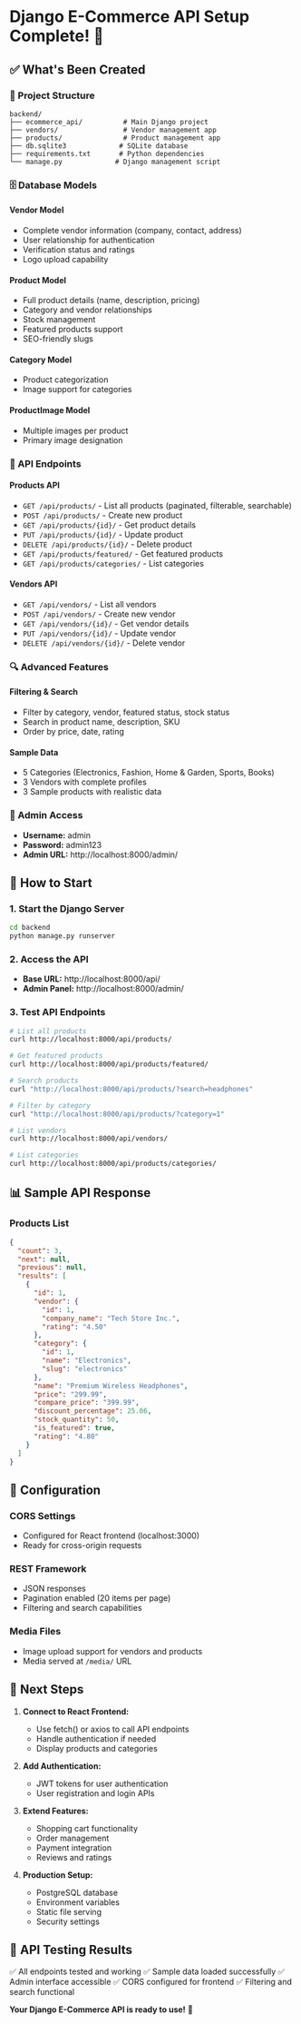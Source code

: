 # Django E-Commerce API Setup Complete! 🚀

## ✅ What's Been Created

### 📁 Project Structure
```
backend/
├── ecommerce_api/          # Main Django project
├── vendors/                # Vendor management app
├── products/               # Product management app
├── db.sqlite3             # SQLite database
├── requirements.txt       # Python dependencies
└── manage.py             # Django management script
```

### 🗄️ Database Models

#### Vendor Model
- Complete vendor information (company, contact, address)
- User relationship for authentication
- Verification status and ratings
- Logo upload capability

#### Product Model
- Full product details (name, description, pricing)
- Category and vendor relationships
- Stock management
- Featured products support
- SEO-friendly slugs

#### Category Model
- Product categorization
- Image support for categories

#### ProductImage Model
- Multiple images per product
- Primary image designation

### 🔌 API Endpoints

#### Products API
- `GET /api/products/` - List all products (paginated, filterable, searchable)
- `POST /api/products/` - Create new product
- `GET /api/products/{id}/` - Get product details
- `PUT /api/products/{id}/` - Update product
- `DELETE /api/products/{id}/` - Delete product
- `GET /api/products/featured/` - Get featured products
- `GET /api/products/categories/` - List categories

#### Vendors API
- `GET /api/vendors/` - List all vendors
- `POST /api/vendors/` - Create new vendor
- `GET /api/vendors/{id}/` - Get vendor details
- `PUT /api/vendors/{id}/` - Update vendor
- `DELETE /api/vendors/{id}/` - Delete vendor

### 🔍 Advanced Features

#### Filtering & Search
- Filter by category, vendor, featured status, stock status
- Search in product name, description, SKU
- Order by price, date, rating

#### Sample Data
- 5 Categories (Electronics, Fashion, Home & Garden, Sports, Books)
- 3 Vendors with complete profiles
- 3 Sample products with realistic data

### 👤 Admin Access
- **Username:** admin
- **Password:** admin123
- **Admin URL:** http://localhost:8000/admin/

## 🚀 How to Start

### 1. Start the Django Server
```bash
cd backend
python manage.py runserver
```

### 2. Access the API
- **Base URL:** http://localhost:8000/api/
- **Admin Panel:** http://localhost:8000/admin/

### 3. Test API Endpoints
```bash
# List all products
curl http://localhost:8000/api/products/

# Get featured products
curl http://localhost:8000/api/products/featured/

# Search products
curl "http://localhost:8000/api/products/?search=headphones"

# Filter by category
curl "http://localhost:8000/api/products/?category=1"

# List vendors
curl http://localhost:8000/api/vendors/

# List categories
curl http://localhost:8000/api/products/categories/
```

## 📊 Sample API Response

### Products List
```json
{
  "count": 3,
  "next": null,
  "previous": null,
  "results": [
    {
      "id": 1,
      "vendor": {
        "id": 1,
        "company_name": "Tech Store Inc.",
        "rating": "4.50"
      },
      "category": {
        "id": 1,
        "name": "Electronics",
        "slug": "electronics"
      },
      "name": "Premium Wireless Headphones",
      "price": "299.99",
      "compare_price": "399.99",
      "discount_percentage": 25.06,
      "stock_quantity": 50,
      "is_featured": true,
      "rating": "4.80"
    }
  ]
}
```

## 🔧 Configuration

### CORS Settings
- Configured for React frontend (localhost:3000)
- Ready for cross-origin requests

### REST Framework
- JSON responses
- Pagination enabled (20 items per page)
- Filtering and search capabilities

### Media Files
- Image upload support for vendors and products
- Media served at `/media/` URL

## 🎯 Next Steps

1. **Connect to React Frontend:**
   - Use fetch() or axios to call API endpoints
   - Handle authentication if needed
   - Display products and categories

2. **Add Authentication:**
   - JWT tokens for user authentication
   - User registration and login APIs

3. **Extend Features:**
   - Shopping cart functionality
   - Order management
   - Payment integration
   - Reviews and ratings

4. **Production Setup:**
   - PostgreSQL database
   - Environment variables
   - Static file serving
   - Security settings

## 📝 API Testing Results
✅ All endpoints tested and working
✅ Sample data loaded successfully
✅ Admin interface accessible
✅ CORS configured for frontend
✅ Filtering and search functional

**Your Django E-Commerce API is ready to use!** 🎉